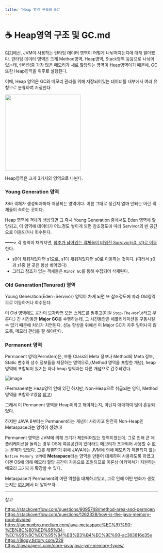 ```yaml
---
title: 'Heap 영역 구조와 GC'
---
```

# ☕ Heap영역 구조 및 GC.md

<a href="https://github.com/rlaisqls/TIL/blob/main/%EC%96%B8%EC%96%B4%E2%80%85Language/JAVA/JVM/Runtime%E2%80%85Data%E2%80%85Area.md">여기</a>에선, JVM이 사용하는 런타임 데이터 영역이 어떻게 나뉘어지는지에 대해 알아봤다. 런타임 데이터 영역은 크게 Method영역, Heap영역, Stack영역 등등으로 나뉘어있는데, 런타임중 가장 많은 메모리가 새로 할당되는 영역이 Heap영역이기 때문에, GC 또한 Heap영역을 위주로 실행된다.

이때, Heap 영역은 GC와 메모리 관리를 위해 저장되어있는 데이터를 내부에서 여러 유형으로 분류하여 저장한다.

<img height=250px src="https://user-images.githubusercontent.com/81006587/209074379-f2412b8f-7cc4-4516-842d-e711029305db.png">

Heap영역은 크게 3가지의 영역으로 나뉜다.

### Young Generation 영역

자바 객체가 생성되자마자 저장되는 영역이다. 이름 그대로 생긴지 얼마 안되는 어린 객체들이 속하는 곳이다. 

Heap 영역에 객체가 생성되면 그 즉시 Young Generation 중에서도 Eden 영역에 할당되고, 이 영역에 데이터가 어느정도 쌓이게 되면 참조정도에 따라 Servivor의 빈 공간으로 이동되거나 회수된다.

━━> 각 영역이 채워지면, <u>참조가 남아있는 객체들이 비워진 Survivor(s0, s1)로 이동</u>한다. <br>
  - s0이 채워져있다면 s1으로, s1이 채워져있다면 s0로 이동하는 것이다. (따라서 s0과 s1중 한 곳은 항상 비어있다)<br>
  - 그리고 참조가 없는 객체들은 `Minor GC`를 통해 수집되어 삭제된다.

### Old Generation(Tenured) 영역

Young Generation(Eden+Servivor) 영역이 차게 되면 또 참조정도에 따라 Old영역으로 이동하거나 회수된다.

이 Old 영역에도 공간이 모자라면 모든 스레드를 멈추고(이걸 `Stop-The-World`라고 부른다.) 긴 시간동안 **Major GC**를 수행하는데, 그 시간동안은 애플리케이션을 구동시킬 수 없기 때문에 처리가 지연된다. 성능 향상을 위해선 이 Major GC가 자주 일어나지 않도록, 메모리 관리를 잘 해야한다.

### Permanent 영역

Permanent 영역(PermGen)은, 보통 Class의 Meta 정보나 Method의 Meta 정보, Static 변수와 상수 정보들을 저장하는 영역으로,(Method 영역을 포함한 개념), heap 영역에 포함되어 있기는 하나 heap 영역과는 다른 개념으로 간주되었다.

![image](https://user-images.githubusercontent.com/81006587/209075255-602ec07e-906d-4576-8297-0fe4c3f89ab6.png)

(Permanent는 Heap영역 안에 있긴 하지만, Non-Heap으로 취급되는 영역, Method 영역을 포함하고있음 <a href="https://stackoverflow.com/questions/9095748/method-area-and-permgen#comment40650163_9095799">참고</a>)

그래서 이 Permanent 영역을 Heap이라고 해야하는지, 아닌지 애매하여 많이 혼동되었다.

하지만 JAVA 8부터는 Permanent라는 개념이 사라지고 완전히 Non-Heap인 Metaspace라는 영역이 생겼다!

Permanent 영역은 JVM에 의해 크기가 제한되어있는 영역이었는데, 그로 인해 큰 애플리케이션을 돌리는 경우 OS에 여유공간이 있더라도 메모리가 초과되어 사용할 수 없는 문제가 있었다. 그를 해결하기 위해 JAVA에는 JVM에 의해 메모리가 제한되지 않는 `Native Memory 영역`에 **Metaspace**라는 영역을 만들어 대체하여 사용하도록 하였고, 이젠 OS에 의해 메모리 할당 공간이 자동으로 조절되므로 이론상 아키텍쳐가 지원하는 메모리 크기까지 확장할 수 있다.

Metaspace가 Permanent의 어떤 역할을 대체하고있고, 그로 인해 어떤 변화가 생겼는지는 [여기](./Permanent%E2%80%85to%E2%80%85Metaspace.md)에서 더 알아보자.

---

참고

https://stackoverflow.com/questions/9095748/method-area-and-permgen<br>
https://stackoverflow.com/questions/1262328/how-is-the-java-memory-pool-divided<br>
https://jaemunbro.medium.com/java-metaspace%EC%97%90-%EB%8C%80%ED%95%B4-%EC%95%8C%EC%95%84%EB%B3%B4%EC%9E%90-ac363816d35e<br>
https://8iggy.tistory.com/229<br>
https://javapapers.com/core-java/java-jvm-memory-types/